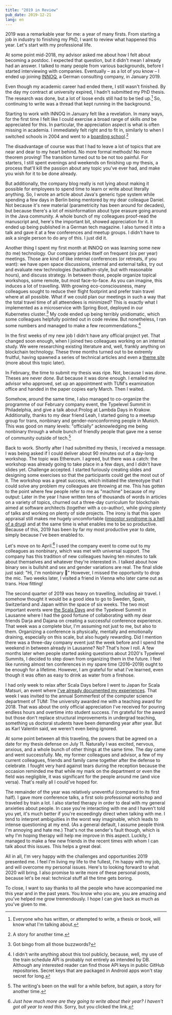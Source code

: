```yaml
---
title: "2019 in Review"
pub_date: 2019-12-21
lang: en
---
```


2019 was a remarkable year for me: a year of many firsts.
From starting a job in industry to finishing my PhD, I want to review what happened this year.
Let's start with my professional life.

At some point mid-2018, my advisor asked me about how I felt about becoming a postdoc.
I expected that question, but it didn't mean I already had an answer.
I talked to many people from various backgrounds, before I started interviewing with companies.
Eventually – as a lot of you know – I ended up joining [INNOQ](https://www.innoq.com), a German consulting company, in January 2019.

Even though my academic career had ended there, I still wasn't finished.
By the day my contract at university expired, I hadn't submitted my PhD thesis.
The research was done, but a lot of loose ends still had to be tied up.[^1]
So, continuing to write was a thread that kept running in the background.

Starting to work with INNOQ in January felt like a revelation.
In many ways, for the first time I felt like I could exercise a broad range of skills _and_ be appreciated for this.
In particular, the appreciation aspect is what is often missing in academia.
I immediately felt right and to fit in, similarly to when I switched schools in 2004 and went to a [boarding school](https://cz-gymnasium.jena.de/).[^2]

The disadvantage of course was that I had to leave a lot of topics that are near and dear to my heart behind.
No more formal methods!
No more theorem proving!
The transition turned out to be not too painful.
For starters, I still spent evenings and weekends on finishing up my thesis, a process that'll kill the passion about any topic you've ever had, and make you wish for it to be done already.

But additionally, the company blog really is not lying about making it possible for employees to spend time to learn or write about literally anything.
So, I wrote an article about Java's generic type system while spending a few days in Berlin being mentored by my dear colleague Daniel.
Not because it's new material (parametricity has been around for decades), but because there's a lot of misinformation about type erasure going around in the Java community.
A whole bunch of my colleagues proof-read the manuscript and, here's the important bit, showed appreciation for it.
It ended up being published in a German tech magazine.
I also turned it into a talk and gave it at a few conferences and meetup groups.
I didn't have to ask a single person to do any of this.
I just did it.

Another thing I spent my first month at INNOQ on was learning some new (to me) technology.
Our company prides itself on frequent (six per year) meetings.
Those are kind of like internal conferences (or retreats, if you want): we have open space discussions, internal and external talks, try out and evaluate new technologies (hackathon-style, but with reasonable hours), and discuss strategy.
In between those, people organize topical workshops, some remote, but most face-to-face.
As you can imagine, this induces a lot of travelling.
With growing eco-consciousness, many colleagues sought to reduce their flight footprint and prefer train travel where at all possible.
What if we could plan our meetings in such a way that the total travel time of all atteendees is minimized?
This is exactly what I implemented as a microservice with Spring Boot, deployed in our Kubernetes cluster.[^3]
My code ended up being terribly unidiomatic, which some colleagues helpfully pointed out in code review.
But nonetheless, I ran some numbers and managed to make a few recommendations.[^4]

In the first weeks of my new job I didn't have any official project yet.
That changed soon enough, when I joined two colleagues working on an internal study.
We were researching existing literature and, well, frankly anything on blockchain technology.
These three months turned out to be extremly fruitful, having spawned a series of technical articles and even a [theme site](https://blockchain.innoq.com/) (more about this topic later).

In February, the time to submit my thesis was ripe.
Not, because I was _done_.
Theses are never _done_.
But because it was done enough.
I emailed my advisor who approved, set up an appointment with TUM's examination office and handed in the paper copies early March.
Then I waited.

Somehow, around the same time, I also managed to co-organize the programme of our February company event, the Typelevel Summit in Philadelphia, and give a talk about Prolog at Lambda Days in Krakow.
Additionally, thanks to my dear friend Leah, I started going to a meetup group for trans, nonbinary and gender-nonconforming people in Munich.
This was good on many levels: "officially" acknowledging me being nonbinary through a whole bunch of friendly people that gave me a sense of community outside of tech.[^5]

Back to work.
Shortly after I had submitted my thesis, I received a message.
I was being asked if I could deliver about 90 minutes out of a day-long workshop.
The topic was Ethereum.
I agreed, but there was a catch: the workshop was already going to take place in a few days, and I didn't have slides yet.
Challenge accepted.
I started furiously creating slides and designing some exercises so that the participants could get the most out of it.
The workshop was a great success, which initiated the stereotype that I could solve any problem my colleagues are throwing at me.
This has gotten to the point where few people refer to me as "machine" because of my output:
Later in the year I have written tens of thousands of words in articles on a variety of topics, churned out a three-day curriculum for blockchain aimed at software architects (together with a co-author), while giving plenty of talks and working on plenty of side projects.
The irony is that this open appraisal still makes me hugely uncomfortable ([impostor syndrome is a hell of a drug](https://twitter.com/heathercmiller/status/1205641312659234825)) and at the same time is what enables me to be so productive.
Because of this, 2019 has been by far my most productive year to date, simply because I've been enabled to.

Let's move on to April.[^6]
I used the company event to come out to my colleagues as nonbinary, which was met with universal support.
The company has this tradition of new colleagues having ten minutes to talk about themselves and whatever they're interested in.
I talked about how binary sex is bullshit and sex and gender variations are real.
The final slide just said: "Hi, I'm nonbinary 👋"
However, I missed the opportunity to drop the mic.
Two weeks later, I visited a friend in Vienna who later came out as trans.
How fitting!

The second quarter of 2019 was heavy on travelling, including air travel.
I somehow thought it would be a good idea to go to Sweden, Spain, Switzerland and Japan within the space of six weeks.
The two most important events were [the Scala Days](https://www.innoq.com/de/blog/scala-days-2019-lausanne/) and the Typelevel Summit in Lausanne where I had the good fortune of collaborating with my dear friends Darja and Dajana on creating a successful conference experience.
That week was a complete blur, I'm assuming not just to me, but also to them.
Organizing a conference is physically, mentally and emotionally draining, especially on this scale, but also hugely rewarding.
Did I mention there was a three-day company event just the week before and I spend the weekend in between already in Lausanne?
No?
That's how I roll.
A few months later when people started asking questions about 2020's Typelevel Summits, I decided to step down from organizing them in the future.
I feel like running almost ten conferences in my spare time (2016–2019) ought to be enough for a lifetime.
However, I am grateful for what I've learned, even though it was often as easy to drink as water from a firehose.

I had only week to relax after Scala Days before I went to Japan for Scala Matsuri, an event where [I've already documented my experiences](/articles/scala-matsuri/).
That week I was invited to the annual Sommerfest of the computer science department of TUM:
The university awarded me with a teaching award for 2018.
That was about the only official appreciation I've received for pouring endless hours and overtime into student success.
I'm grateful for the award but those don't replace structural improvements in undergrad teaching, something us doctoral students have been demanding year after year.
But as Karl Valentin said, we weren't even being ignored.

At some point between all this traveling, the powers that be agreed on a date for my thesis defense on July 11.
Naturally I was excited, nervous, anxious, and a whole bunch of other things at the same time.
The day came and went successfully.
Me, my former colleagues and advisor, a few of my current colleagues, friends and family came together after the defense to celebrate.
I fought very hard against tears during the reception because the occasion reminded me that while my mark on the department or even the field was negligible, it was significant for the people around me (and vice versa).
That's really all I could've hoped for.

The remainder of the year was relatively uneventful (compared to its first half).
I gave more conference talks, a first solo professional workshop and traveled by train a lot.
I also started therapy in order to deal with my general anxieties about people.
In case you're interacting with me and I haven't told you yet, it's much better if you're exceedingly direct when talking with me.
I tend to interpret ambiguities in the worst way imaginable, which leads to intense questioning at my end.
(As a general default, I assume people think I'm annoying and hate me.)
That's not the sender's fault though, which is why I'm hoping therapy will help me improve in this aspect.
Luckily, I managed to make a few new friends in the recent times with whom I can talk about this issues.
This helps a great deal.

All in all, I'm very happy with the challenges and opportunities 2019 presented me.
I feel I'm living my life to the fullest, I'm happy with my job, and will overcome my personal issues.
Here's to looking forward to what 2020 will bring.
I also promise to write more of these personal posts, because let's be real: technical stuff all the time gets boring.

To close, I want to say thanks to all the people who have accompanied me this year and in the past years.
You know who you are, you are amazing and you've helped me grow tremendously.
I hope I can give back as much as you've given to me.

[^1]: Everyone who has written, or attempted to write, a thesis or book, will know what I'm talking about.
[^2]: A story for another time.
[^3]: Got bingo from all those buzzwords?
[^4]: I didn't write anything about this tool publicly, because, well, my use of the train schedule API is probably not entirely as intended by DB. Although any interested reader can find those API keys in public GitHub repositories. Secret keys that are packaged in Android apps won't stay secret for long.
[^5]: The writing's been on the wall for a while before, but again, a story for another time.
[^6]:  _Just how much more are they going to write about their year? I haven't got all year to read this._ Sorry, but you clicked the link.
